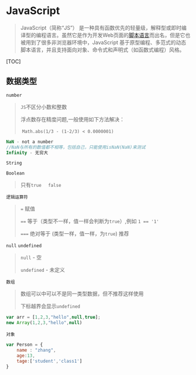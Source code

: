# JavaScript

> JavaScript（简称“JS”） 是一种具有函数优先的轻量级，解释型或即时编译型的编程语言。虽然它是作为开发Web页面的[脚本语言](https://baike.baidu.com/item/脚本语言/1379708)而出名，但是它也被用到了很多非浏览器环境中，JavaScript 基于原型编程、多范式的动态脚本语言，并且支持面向对象、命令式和声明式（如函数式编程）风格。

[TOC]



## 数据类型

`number` 

> `JS`不区分小数和整数
>
> 浮点数存在精度问题,一般使用如下方法解决：	
>
> ​		`Math.abs(1/3 - (1-2/3) < 0.0000001)`
>

``` javascript
NaN - not a number
//NaN与所有的数值都不相等，包括自己，只能使用isNaN(NaN)来测试
Infinity - 无穷大
```

`String`

`Boolean`

> 只有`true  ` `false`

`逻辑运算符`

> `=` 赋值
>
> `==` 等于（类型不一样，值一样会判断为`true`）,例如 `1 == '1'`
>
> `===` 绝对等于 (类型一样，值一样，为`true`) 推荐

`null` `undefined`

> `null` - 空
>
> `undefined` - 未定义

`数组`

> 数组可以中可以不是同一类型数据，但不推荐这样使用
>
> 下标越界会显示`undefined`

``` javascript
var arr = [1,2,3,"hello",null,true];
new Array(1,2,3,"hello",null)
```

`对象`

```javascript
var Person = {
    name : "zhang",
    age:13,
    tage:['student','class1']
}
```

